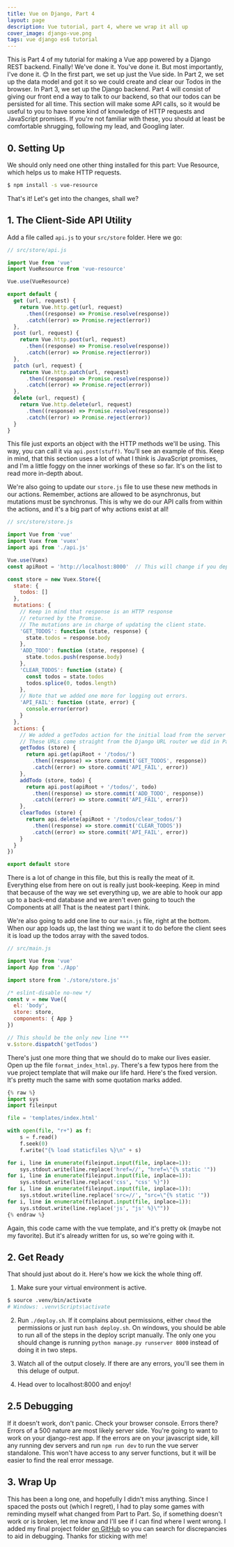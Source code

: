 ```yaml
---
title: Vue on Django, Part 4
layout: page
description: Vue tutorial, part 4, where we wrap it all up
cover_image: django-vue.png
tags: vue django es6 tutorial
---
```


This is Part 4 of my tutorial for making a Vue app powered by a Django REST backend.  Finally!  We've done it.  You've done it.  But most importantly, I've done it.  😊  In the first part, we set up just the Vue side.  In Part 2, we set up the data model and got it so we could create and clear our Todos in the browser.  In Part 3, we set up the Django backend.  Part 4 will consist of giving our front end a way to talk to our backend, so that our todos can be persisted for all time.  This section will make some API calls, so it would be useful to you to have some kind of knowledge of HTTP requests and JavaScript promises.  If you're not familiar with these, you should at least be comfortable shrugging, following my lead, and Googling later.

## 0. Setting Up

We should only need one other thing installed for this part: Vue Resource, which helps us to make HTTP requests.

```bash
$ npm install -s vue-resource
```

That's it!  Let's get into the changes, shall we?

## 1. The Client-Side API Utility

Add a file called `api.js` to your `src/store` folder.  Here we go:

```javascript
// src/store/api.js

import Vue from 'vue'
import VueResource from 'vue-resource'

Vue.use(VueResource)

export default {
  get (url, request) {
    return Vue.http.get(url, request)
      .then((response) => Promise.resolve(response))
      .catch((error) => Promise.reject(error))
  },
  post (url, request) {
    return Vue.http.post(url, request)
      .then((response) => Promise.resolve(response))
      .catch((error) => Promise.reject(error))
  },
  patch (url, request) {
    return Vue.http.patch(url, request)
      .then((response) => Promise.resolve(response))
      .catch((error) => Promise.reject(error))
  },
  delete (url, request) {
    return Vue.http.delete(url, request)
      .then((response) => Promise.resolve(response))
      .catch((error) => Promise.reject(error))
  }
}
```

This file just exports an object with the HTTP methods we'll be using.  This way, you can call it via `api.post(stuff)`.  You'll see an example of this.  Keep in mind, that this section uses a lot of what I think is JavaScript promises, and I'm a little foggy on the inner workings of these so far.  It's on the list to read more in-depth about.

We're also going to update our `store.js` file to use these new methods in our actions.  Remember, actions are allowed to be asynchronus, but mutations must be synchronus.  This is why we do our API calls from within the actions, and it's a big part of why actions exist at all!

```javascript
// src/store/store.js

import Vue from 'vue'
import Vuex from 'vuex'
import api from './api.js'

Vue.use(Vuex)
const apiRoot = 'http://localhost:8000'  // This will change if you deploy later

const store = new Vuex.Store({
  state: {
    todos: []
  },
  mutations: {
    // Keep in mind that response is an HTTP response
    // returned by the Promise.
    // The mutations are in charge of updating the client state.
    'GET_TODOS': function (state, response) {
      state.todos = response.body
    },
    'ADD_TODO': function (state, response) {
      state.todos.push(response.body)
    },
    'CLEAR_TODOS': function (state) {
      const todos = state.todos
      todos.splice(0, todos.length)
    },
    // Note that we added one more for logging out errors.
    'API_FAIL': function (state, error) {
      console.error(error)
    }
  },
  actions: {
    // We added a getTodos action for the initial load from the server
    // These URLs come straight from the Django URL router we did in Part 3
    getTodos (store) {
      return api.get(apiRoot + '/todos/')
        .then((response) => store.commit('GET_TODOS', response))
        .catch((error) => store.commit('API_FAIL', error))
    },
    addTodo (store, todo) {
      return api.post(apiRoot + '/todos/', todo)
        .then((response) => store.commit('ADD_TODO', response))
        .catch((error) => store.commit('API_FAIL', error))
    },
    clearTodos (store) {
      return api.delete(apiRoot + '/todos/clear_todos/')
        .then((response) => store.commit('CLEAR_TODOS'))
        .catch((error) => store.commit('API_FAIL', error))
    }
  }
})

export default store
```

There is a lot of change in this file, but this is really the meat of it.  Everything else from here on out is really just book-keeping.  Keep in mind that because of the way we set everything up, we are able to hook our app up to a back-end database and we aren't even going to touch the Components at all!  That is the neatest part I think.

We're also going to add one line to our `main.js` file, right at the bottom.  When our app loads up, the last thing we want it to do before the client sees it is load up the todos array with the saved todos.

```javascript
// src/main.js

import Vue from 'vue'
import App from './App'

import store from './store/store.js'

/* eslint-disable no-new */
const v = new Vue({
  el: 'body',
  store: store,
  components: { App }
})

// This should be the only new line ***
v.$store.dispatch('getTodos')

```

There's just one more thing that we should do to make our lives easier.  Open up the file `format_index_html.py`.  There's a few typos here from the vue project template that will make our life hard.  Here's the fixed version.  It's pretty much the same with some quotation marks added.

```python
{% raw %}
import sys
import fileinput

file = 'templates/index.html'

with open(file, "r+") as f:
    s = f.read()
    f.seek(0)
    f.write("{% load staticfiles %}\n" + s)

for i, line in enumerate(fileinput.input(file, inplace=1)):
    sys.stdout.write(line.replace('href=//', "href=\"{% static '"))
for i, line in enumerate(fileinput.input(file, inplace=1)):
    sys.stdout.write(line.replace('css', "css' %}"))
for i, line in enumerate(fileinput.input(file, inplace=1)):
    sys.stdout.write(line.replace('src=//', "src=\"{% static '"))
for i, line in enumerate(fileinput.input(file, inplace=1)):
    sys.stdout.write(line.replace('js', "js' %}\""))
{% endraw %}
```

Again, this code came with the vue template, and it's pretty ok (maybe not my favorite).  But it's already written for us, so we're going with it.

## 2. Get Ready

That should just about do it.  Here's how we kick the whole thing off.

1. Make sure your virtual environment is active.

```bash
$ source .venv/bin/activate
# Windows: .venv\Scripts\activate
```

2. Run `./deploy.sh`.  If it complains about permissions, either `chmod` the permissions or just run `bash deploy.sh`.  On windows, you should be able to run all of the steps in the deploy script manually.  The only one you should change is running `python manage.py runserver 8000` instead of doing it in two steps.

3. Watch all of the output closely.  If there are any errors, you'll see them in this deluge of output.

4. Head over to localhost:8000 and enjoy!

## 2.5 Debugging

If it doesn't work, don't panic.  Check your browser console.  Errors there?  Errors of a 500 nature are most likely server side.  You're going to want to work on your django-rest app.  If the errors are on your javascript side, kill any running dev servers and run `npm run dev` to run the vue server standalone.  This won't have access to any server functions, but it will be easier to find the real error message.

## 3. Wrap Up

This has been a long one, and hopefully I didn't miss anything.  Since I spaced the posts out (which I regret), I had to play some games with reminding myself what changed from Part to Part.  So, if something doesn't work or is broken, let me know and I'll see if I can find where I went wrong.  I added my final project folder [on GitHub](https://github.com/rpalo/vue-django-example) so you can search for discrepancies to aid in debugging.  Thanks for sticking with me!